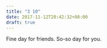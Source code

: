 ```yaml
---
title: "3 10"
date: 2017-11-12T20:42:32+08:00
draft: true
---
```


Fine day for friends. So-so day for you.

